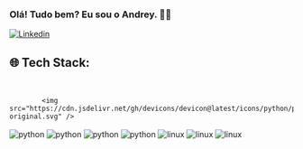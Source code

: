 
### Olá! Tudo bem? Eu sou o Andrey. 🙋‍♂️

[![Linkedin](https://img.shields.io/badge/LinkedIn-0077B5?style=for-the-badge&logo=linkedin&logoColor=white)](www.linkedin.com/in/andreydeveloper)


## 🌐  Tech Stack:

<div style="display: inline_black"><br>

            <img src="https://cdn.jsdelivr.net/gh/devicons/devicon@latest/icons/python/python-original.svg" />
          
<img align="center" alt="python" src="https://img.shields.io/badge/C%2B%2B-00599C?style=for-the-badge&logo=c%2B%2B&logoColor=white"  />
<img align="center" alt="python" src="https://img.shields.io/badge/Lua-2C2D72?style=for-the-badge&logo=lua&logoColor=white"  />
<img align="center" alt="python" src="https://img.shields.io/badge/MySQL-00000F?style=for-the-badge&logo=mysql&logoColor=white"  />
<img align="center" alt="python" src="https://img.shields.io/badge/Linux-000?style=for-the-badge&logo=linux&logoColor=FCC624"  />
<img align="center" alt="linux" src="https://img.shields.io/badge/Kali-268BEE?style=for-the-badge&logo=kalilinux&logoColor=white"  />
<img align="center" alt="linux" src="https://img.shields.io/badge/Linux%20Mint-87CF3E?style=for-the-badge&logo=Linux%20Mint&logoColor=white"  />
<img align="center" alt="linux" src="https://img.shields.io/badge/Debian-D70A53?style=for-the-badge&logo=debian&logoColor=white"  />
</div>


